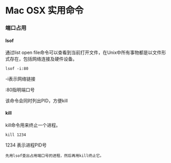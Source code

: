 # Mac OSX 实用命令


### 端口占用

#### lsof
通过list open file命令可以查看到当前打开文件，在Unix中所有事物都是以文件形式存在，包括网络连接及硬件设备。

```
lsof -i:80
```

-i表示网络链接

:80指明端口号

该命令会同时列出PID，方便kill

#### kill
kill命令用来终止一个进程。

```
kill 1234
```
1234 表示进程PID号

`先用lsof查出占用端口号的进程，然后再用kill终止它。`



